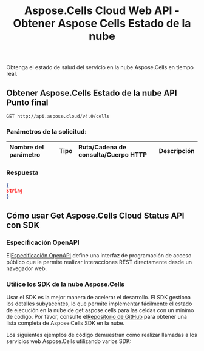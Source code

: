 ﻿---
title: Aspose.Cells Cloud Web API - Obtener Aspose Cells Estado de la nube
second_title: Documen
ArticleTitle: Get Aspose.Cells Cloud Run Statu
linktitle: Obtener Aspose Cells Estado de la nube
type: docs
url: /es/get-aspose-cells-cloud-status/
keywords: Aspose, Cells, Cloud, API, Health Status, Excel, REST, Service Monitoring, SLA Complianc
description: Monitorea el estado de salud del servicio en la nube Aspose.Cells en tiempo real
weight: 100
kwords: Excel API, Aspose Nube, REST API, Comprobación de estado, Servicio en la nube, Latencia de respuesta, Tasas de error, Monitoreo de SLA, Solución de problemas de integración
---
Obtenga el estado de salud del servicio en la nube Aspose.Cells en tiempo real.

## **Obtener Aspose.Cells Estado de la nube API Punto final**

```
GET http://api.aspose.cloud/v4.0/cells
```

### **Parámetros de la solicitud:**

| Nombre del parámetro| Tipo| Ruta/Cadena de consulta/Cuerpo HTTP| Descripción|
|:- |:- |:- |:- |

### **Respuesta**

```json
{
String
}
```

## Cómo usar Get Aspose.Cells Cloud Status API con SDK

### Especificación OpenAPI

 El[Especificación OpenAPI](https://reference.aspose.cloud/cells/#/CellsStatusController/GetAsposeCellsCloudStatus) define una interfaz de programación de acceso público que le permite realizar interacciones REST directamente desde un navegador web.

### Utilice los SDK de la nube Aspose.Cells

Usar el SDK es la mejor manera de acelerar el desarrollo. El SDK gestiona los detalles subyacentes, lo que permite implementar fácilmente el estado de ejecución en la nube de get aspose.cells para las celdas con un mínimo de código.
 Por favor, consulte el[Repositorio de GitHub](https://github.com/aspose-cells-cloud) para obtener una lista completa de Aspose.Cells SDK en la nube.

Los siguientes ejemplos de código demuestran cómo realizar llamadas a los servicios web Aspose.Cells utilizando varios SDK:
